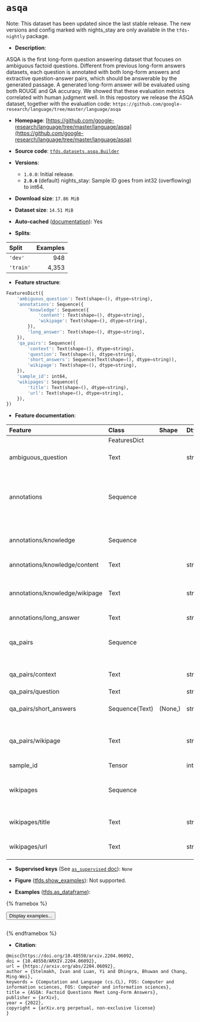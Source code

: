 <div itemscope itemtype="http://schema.org/Dataset">
  <div itemscope itemprop="includedInDataCatalog" itemtype="http://schema.org/DataCatalog">
    <meta itemprop="name" content="TensorFlow Datasets" />
  </div>
  <meta itemprop="name" content="asqa" />
  <meta itemprop="description" content="ASQA is the first long-form question answering dataset that focuses on ambiguous&#10;factoid questions. Different from previous long-form answers datasets, each&#10;question is annotated with both long-form answers and extractive question-answer&#10;pairs, which should be answerable by the generated passage. A generated&#10;long-form answer will be evaluated using both ROUGE and QA accuracy. We showed&#10;that these evaluation metrics correlated with human judgment well. In this&#10;repostory we release the ASQA dataset, together with the evaluation code:&#10;`https://github.com/google-research/language/tree/master/language/asqa`&#10;&#10;To use this dataset:&#10;&#10;```python&#10;import tensorflow_datasets as tfds&#10;&#10;ds = tfds.load(&#x27;asqa&#x27;, split=&#x27;train&#x27;)&#10;for ex in ds.take(4):&#10;  print(ex)&#10;```&#10;&#10;See [the guide](https://www.tensorflow.org/datasets/overview) for more&#10;informations on [tensorflow_datasets](https://www.tensorflow.org/datasets).&#10;&#10;" />
  <meta itemprop="url" content="https://www.tensorflow.org/datasets/catalog/asqa" />
  <meta itemprop="sameAs" content="https://github.com/google-research/language/tree/master/language/asqa" />
  <meta itemprop="citation" content="@misc{https://doi.org/10.48550/arxiv.2204.06092,&#10;doi = {10.48550/ARXIV.2204.06092},&#10;url = {https://arxiv.org/abs/2204.06092},&#10;author = {Stelmakh, Ivan and Luan, Yi and Dhingra, Bhuwan and Chang, Ming-Wei},&#10;keywords = {Computation and Language (cs.CL), FOS: Computer and information sciences, FOS: Computer and information sciences},&#10;title = {ASQA: Factoid Questions Meet Long-Form Answers},&#10;publisher = {arXiv},&#10;year = {2022},&#10;copyright = {arXiv.org perpetual, non-exclusive license}&#10;}" />
</div>

# `asqa`


Note: This dataset has been updated since the last stable release. The new
versions and config marked with
<span class="material-icons" title="Available only in the tfds-nightly package">nights_stay</span>
are only available in the `tfds-nightly` package.

*   **Description**:

ASQA is the first long-form question answering dataset that focuses on ambiguous
factoid questions. Different from previous long-form answers datasets, each
question is annotated with both long-form answers and extractive question-answer
pairs, which should be answerable by the generated passage. A generated
long-form answer will be evaluated using both ROUGE and QA accuracy. We showed
that these evaluation metrics correlated with human judgment well. In this
repostory we release the ASQA dataset, together with the evaluation code:
`https://github.com/google-research/language/tree/master/language/asqa`

*   **Homepage**:
    [https://github.com/google-research/language/tree/master/language/asqa](https://github.com/google-research/language/tree/master/language/asqa)

*   **Source code**:
    [`tfds.datasets.asqa.Builder`](https://github.com/tensorflow/datasets/tree/master/tensorflow_datasets/datasets/asqa/asqa_dataset_builder.py)

*   **Versions**:

    *   `1.0.0`: Initial release.
    *   **`2.0.0`** (default)
        <span class="material-icons" title="Available only in the tfds-nightly package">nights_stay</span>:
        Sample ID goes from int32 (overflowing) to int64.

*   **Download size**: `17.86 MiB`

*   **Dataset size**: `14.51 MiB`

*   **Auto-cached**
    ([documentation](https://www.tensorflow.org/datasets/performances#auto-caching)):
    Yes

*   **Splits**:

Split     | Examples
:-------- | -------:
`'dev'`   | 948
`'train'` | 4,353

*   **Feature structure**:

```python
FeaturesDict({
    'ambiguous_question': Text(shape=(), dtype=string),
    'annotations': Sequence({
        'knowledge': Sequence({
            'content': Text(shape=(), dtype=string),
            'wikipage': Text(shape=(), dtype=string),
        }),
        'long_answer': Text(shape=(), dtype=string),
    }),
    'qa_pairs': Sequence({
        'context': Text(shape=(), dtype=string),
        'question': Text(shape=(), dtype=string),
        'short_answers': Sequence(Text(shape=(), dtype=string)),
        'wikipage': Text(shape=(), dtype=string),
    }),
    'sample_id': int64,
    'wikipages': Sequence({
        'title': Text(shape=(), dtype=string),
        'url': Text(shape=(), dtype=string),
    }),
})
```

*   **Feature documentation**:

Feature                        | Class          | Shape   | Dtype  | Description
:----------------------------- | :------------- | :------ | :----- | :----------
                               | FeaturesDict   |         |        |
ambiguous_question             | Text           |         | string | Disambiguated question from AmbigQA.
annotations                    | Sequence       |         |        | Long-form answers to the ambiguous question constructed by ASQA annotators.
annotations/knowledge          | Sequence       |         |        | List of additional knowledge pieces.
annotations/knowledge/content  | Text           |         | string | A passage from Wikipedia.
annotations/knowledge/wikipage | Text           |         | string | Title of the Wikipedia page the passage was taken from.
annotations/long_answer        | Text           |         | string | Annotation.
qa_pairs                       | Sequence       |         |        | Q&A pairs from AmbigQA which are used for disambiguation.
qa_pairs/context               | Text           |         | string | Additional context provided.
qa_pairs/question              | Text           |         | string |
qa_pairs/short_answers         | Sequence(Text) | (None,) | string | List of short answers from AmbigQA.
qa_pairs/wikipage              | Text           |         | string | Title of the Wikipedia page the additional context was taken from.
sample_id                      | Tensor         |         | int64  |
wikipages                      | Sequence       |         |        | List of Wikipedia pages visited by AmbigQA annotators.
wikipages/title                | Text           |         | string | Title of the Wikipedia page.
wikipages/url                  | Text           |         | string | Link to the Wikipedia page.

*   **Supervised keys** (See
    [`as_supervised` doc](https://www.tensorflow.org/datasets/api_docs/python/tfds/load#args)):
    `None`

*   **Figure**
    ([tfds.show_examples](https://www.tensorflow.org/datasets/api_docs/python/tfds/visualization/show_examples)):
    Not supported.

*   **Examples**
    ([tfds.as_dataframe](https://www.tensorflow.org/datasets/api_docs/python/tfds/as_dataframe)):

<!-- mdformat off(HTML should not be auto-formatted) -->

{% framebox %}

<button id="displaydataframe">Display examples...</button>
<div id="dataframecontent" style="overflow-x:auto"></div>
<script>
const url = "https://storage.googleapis.com/tfds-data/visualization/dataframe/asqa-2.0.0.html";
const dataButton = document.getElementById('displaydataframe');
dataButton.addEventListener('click', async () => {
  // Disable the button after clicking (dataframe loaded only once).
  dataButton.disabled = true;

  const contentPane = document.getElementById('dataframecontent');
  try {
    const response = await fetch(url);
    // Error response codes don't throw an error, so force an error to show
    // the error message.
    if (!response.ok) throw Error(response.statusText);

    const data = await response.text();
    contentPane.innerHTML = data;
  } catch (e) {
    contentPane.innerHTML =
        'Error loading examples. If the error persist, please open '
        + 'a new issue.';
  }
});
</script>

{% endframebox %}

<!-- mdformat on -->

*   **Citation**:

```
@misc{https://doi.org/10.48550/arxiv.2204.06092,
doi = {10.48550/ARXIV.2204.06092},
url = {https://arxiv.org/abs/2204.06092},
author = {Stelmakh, Ivan and Luan, Yi and Dhingra, Bhuwan and Chang, Ming-Wei},
keywords = {Computation and Language (cs.CL), FOS: Computer and information sciences, FOS: Computer and information sciences},
title = {ASQA: Factoid Questions Meet Long-Form Answers},
publisher = {arXiv},
year = {2022},
copyright = {arXiv.org perpetual, non-exclusive license}
}
```

